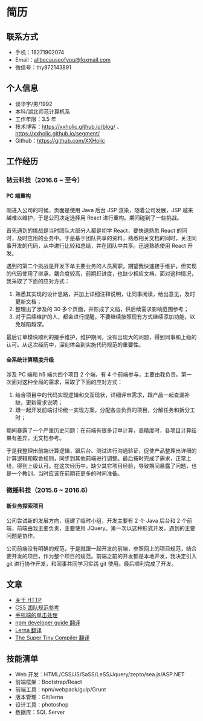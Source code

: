 # 简历
## 联系方式
- 手机：18271902074
- Email：allbecauseofyou@foxmail.com
- 微信号：thy972143891

## 个人信息
- 谈华宇/男/1992
- 本科/湖北师范计算机系
- 工作年限：3.5 年
- 技术博客：https://xxholic.github.io/blog/ 、https://xxholic.github.io/segment/
- Github：https://github.com/XXHolic

## 工作经历
### 铱云科技（2016.6 ~ 至今）
#### PC 端重构
刚进入公司的时候，页面是使用 Java 后台 JSP 渲染，随着公司发展，JSP 越来越难以维护，于是公司决定选择用 React 进行重构。期间碰到了一些挑战。

首先遇到的挑战是当时团队大部分人都是初学 React，要快速熟悉 React 的同时，及时应用的业务中。于是基于团队共享的资料，熟悉相关文档的同时，关注同事开发的代码，从中进行比较和总结，并在团队中共享。迅速熟练使用 React 开发。

遇到的第二个挑战是开发下单主要业务的人员离职，期望我快速接手维护，但实现的代码使用了继承，耦合度较高，前期赶进度，也缺少相应文档。面对这种情况，我采取了下面的应对方式：
1. 熟悉其实现的设计思路，并加上详细注释说明，让同事阅读，给出意见，及时更新文档；
2. 整理出了涉及的 30 多个页面，并形成了文档，供后续需求影响范围参考；
3. 对于后续维护的人，都会进行提醒，不要继续按照现有方式继续添加功能，以免越陷越深。

最后订单模块顺利的接手维护，维护期间，没有出现大的问题，得到同事和上级的认可。从这次经历中，深刻体会到实施代码规范的重要性。

#### 全系统计算精度升级
涉及 PC 端和 h5 端共四个项目 2 个端，有 4 个前端参与，主要由我负责。第一次面对这种全局的需求，采取了下面的应对方式：
1. 结合项目中的代码实现逻辑和交互现状，详细评审需求，跟产品一起查漏补缺，更新需求说明；
2. 跟一起开发前端讨论统一实现方案，分配各自负责的项目，分解任务和拆分工时；

期间暴露了一个严重历史问题：在前端有很多订单计算，高精度时，各项目计算结果有差异，无文档参考。

于是我整理出前端计算逻辑，跟后台、测试进行沟通验证，促使产品整理出详细的计算逻辑和取舍规则，同步到其他前端进行调整。最后按时完成了需求，正常上线，得到上级认可。在这次经历中，缺少其它项目经验，导致期间暴露了问题，也是一个教训，当时应该在前期花更多的时间准备。

### 微摇科技（2015.6 ~ 2016.6）
#### 新业务探索项目
公司尝试新的发展方向，组建了临时小组，开发主要有 2 个 Java 后台和 2 个前端，前端由我主要负责，主要使用 JQuery。第一次以这种形式开发，遇到的主要问题是协作。

公司前端没有明确的规范，于是就跟一起开发的前端，参照网上的项目规范，结合要开发的项目，作为整个项目的规范。前端之前的开发都是本地开发，我决定引入 git 进行协作开发，和同事共同学习实践 git 使用。最后顺利完成了开发。

## 文章
- [关于 HTTP](https://github.com/XXHolic/blog/issues/31)
- [CSS 团队规范参考](https://github.com/XXHolic/blog/issues/30)
- [手机端的单击处理](https://github.com/XXHolic/blog/issues/20)
- [npm developer guide 翻译](https://github.com/XXHolic/blog/issues/29)
- [Lerna 翻译](https://github.com/XXHolic/blog/issues/29)
- [The Super Tiny Compiler 翻译](https://github.com/XXHolic/blog/issues/29)

## 技能清单
- Web 开发：HTML/CSS/JS/SaSS/LeSS/Jquery/zepto/sea.js/ASP.NET
- 前端框架：Bootstrap/React
- 前端工具：npm/webpack/gulp/Grunt
- 版本管理：Git/lerna
- 设计工具：photoshop
- 数据库：SQL Server